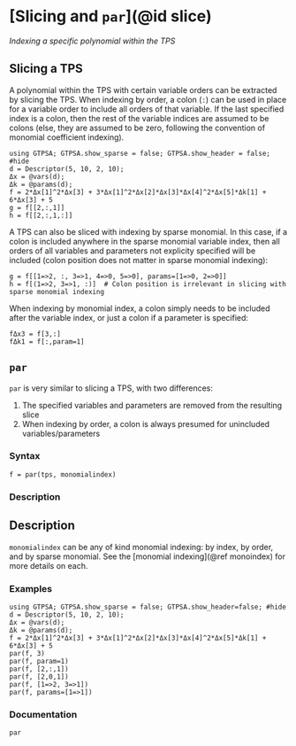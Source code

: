 # [Slicing and `par`](@id slice)
*Indexing a specific polynomial within the TPS*

## Slicing a TPS
A polynomial within the TPS with certain variable orders can be extracted by slicing the TPS. When indexing by order, a colon (`:`) can be used in place for a variable order to include all orders of that variable. If the last specified index is a colon, then the rest of the variable indices are assumed to be colons (else, they are assumed to be zero, following the convention of monomial coefficient indexing).

```@repl slice
using GTPSA; GTPSA.show_sparse = false; GTPSA.show_header = false; #hide
d = Descriptor(5, 10, 2, 10);
Δx = @vars(d);
Δk = @params(d);
f = 2*Δx[1]^2*Δx[3] + 3*Δx[1]^2*Δx[2]*Δx[3]*Δx[4]^2*Δx[5]*Δk[1] + 6*Δx[3] + 5
g = f[[2,:,1]]
h = f[[2,:,1,:]]
```

A TPS can also be sliced with indexing by sparse monomial. In this case, if a colon is included anywhere in the sparse monomial variable index, then all orders of all variables and parameters not explicity specified will be included (colon position does not matter in sparse monomial indexing):

```@repl slice
g = f[[1=>2, :, 3=>1, 4=>0, 5=>0], params=[1=>0, 2=>0]]
h = f[(1=>2, 3=>1, :)]  # Colon position is irrelevant in slicing with sparse monomial indexing
```

When indexing by monomial index, a colon simply needs to be included after the variable index, or just a colon if a parameter is specified:

```@repl slice
fΔx3 = f[3,:]
fΔk1 = f[:,param=1]
```

## `par`

`par` is very similar to slicing a TPS, with two differences:

1. The specified variables and parameters are removed from the resulting slice
2. When indexing by order, a colon is always presumed for unincluded variables/parameters

### Syntax
```
f = par(tps, monomialindex)
```

### Description
## Description
`monomialindex` can be any of kind monomial indexing: by index, by order, and by sparse monomial. See the [monomial indexing](@ref monoindex) for more details on each.

### Examples

```@repl par
using GTPSA; GTPSA.show_sparse = false; GTPSA.show_header=false; #hide
d = Descriptor(5, 10, 2, 10);
Δx = @vars(d);
Δk = @params(d);
f = 2*Δx[1]^2*Δx[3] + 3*Δx[1]^2*Δx[2]*Δx[3]*Δx[4]^2*Δx[5]*Δk[1] + 6*Δx[3] + 5
par(f, 3)
par(f, param=1)
par(f, [2,:,1])
par(f, [2,0,1])
par(f, [1=>2, 3=>1])
par(f, params=[1=>1])
```

### Documentation
```@docs
par
```





